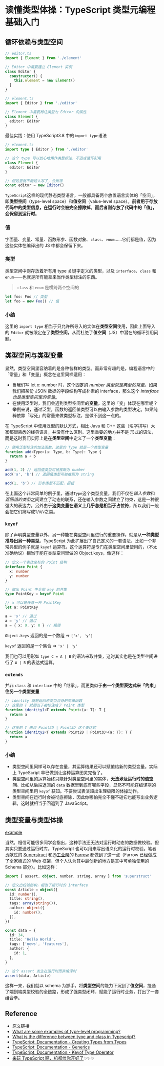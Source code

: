 # 读懂类型体操：TypeScript 类型元编程基础入门

## 循环依赖与类型空间

```ts
// editor.ts
import { Element } from './element'

// Editor 中需要建立 Element 实例
class Editor {
  constructor() {
    this.element = new Element()
  }
}

// element.ts
import { Editor } from './editor'

// Element 中需要标注类型为 Editor 的属性
class Element {
  editor: Editor
}
```

最佳实践：使用 TypeScript3.8 中的`import type`语法

```ts
// element.ts
import type { Editor } from './editor'

// 这个 type 可以放心地用作类型标注，不造成循环引用
class Element {
  editor: Editor
}

// 但这里就不能这么写了，会报错
const editor = new Editor()
```

`TypeScript`这样的现代静态类型语言，一般都具备两个放置语言实体的「空间」，即**类型空间**（type-level space）和**值空间**（value-level space）。**前者用于存放代码中的类型信息，在运行时会被完全擦除掉**。**而后者则存放了代码中的「值」，会保留到运行时**。

### 值

字面量、变量、常量、函数形参、函数对象、`class`、`enum`……它们都是值，因为这些实体在编译出的 JS 中都会保留下来。

### 类型

类型空间中则存放着所有用 type 关键字定义的类型，以及 `interface`、`class` 和 `enum`——也就是所有能拿来当作类型标注的东西。

> `class` 和 `enum` 是横跨两个空间的

```ts
let foo: Foo // 类型
let foo = new Foo() // 值
```

### 小结

这里的 `import type` 相当于只允许所导入的实体在**类型空间**使用，因此上面导入的 `Editor` 就被限定在了**类型空间**，从而杜绝了**值空间**（JS）中潜在的循环引用问题。

## 类型空间与类型变量

显然，类型空间里容纳着的是各种各样的类型。而非常有趣的是，编程语言中的「常量」和「变量」概念在这里同样适用：

- 当我们写 let x: number 时，这个固定的 _number 类型就是典型的常量_。如果我们把某份 JSON 数据的字段结构写成朴素的 interface，那么这个 _interface 也是类型空间里的常量_。
- 在使用泛型时，我们会遇到类型空间里的**变量**。这里的「变」体现在哪里呢？举例来说，通过泛型，函数的返回值类型可以由输入参数的类型决定。如果纯粹依靠「写死」的常量来做类型标注，是做不到这一点的。

在 TypeScript 中使用泛型的默认方式，相比 Java 和 C++ 这些（名字拼写）大家都很熟悉的经典语言，并没有什么区别。这里重要的地方并不是 <T> 形式的语法，而是这时我们实际上是在**类型空间**中定义了一个**类型变量**：

```ts
// 使用泛型标注的加法函数，这里的 Type 就是一个类型变量
function add<Type>(a: Type, b: Type): Type {
  return a + b
}

add(1, 2) // 返回值类型可被推断为 number
add('a', 'b') // 返回值类型可被推断为 string

add(1, 'b') // 形参类型不匹配，报错
```

在上面这个非常简单的例子里，通过`Type`这个类型变量，我们不仅在*输入参数*和*返回值的类型*之间建立了动态的联系，还在输入参数之间建立了约束，这是一种很强大的表达力。另外由于**这类变量在语义上几乎总是相当于占位符**，所以我们一般会把它们简写成`T`/`U`/`V`之类。

### `keyof`

除了声明类型变量以外，另一种能在类型空间里进行的重要操作，就是从**一种类型推导出另一种类型**。TypeScript 为此扩展出了自己定义的一套语法，比如一个非常典型的例子就是 `keyof` 运算符。这个运算符是专门在类型空间里使用的，（不太准确地说）相当于能在类型空间里做的 Object.keys，像这样：

```ts
// 定义一个表达坐标的 Point 结构
interface Point {
  x: number
  y: number
}

// 取出 Point 中全部 key 的并集
type PointKey = keyof Point

// a 可以是任意一种 PointKey
let a: PointKey

a = 'x' // 通过
a = 'y' // 通过
a = { x: 0, y: 0 } // 报错
```

`Object.keys` 返回的是一个数组 => `['x', 'y']`

`keyof` 返回的是一个集合 => `'x' | 'y'`

我们也可以用形如 `type C = A | B` 的语法来取并集，这时其实也是在类型空间进行了 `A | B` 的表达式运算。

### `extends`

并非 `class` 和 `interface` 中的「继承」，而更类似于**由一个类型表达式来「约束」住另一个类型变量**

```ts
// identity 就是返回原类型自身的简单函数
// 这里的 T 就相当于被标注成了 Point 类型
function identity1<T extends Point>(a: T): T {
  return a
}

// 这里的 T 来自 Point2D | Point3D 这个表达式
function identity2<T extends Point2D | Point3D>(a: T): T {
  return a
}
```

### 小结

- 类型空间里同样可以存在变量，其运算结果还可以赋值给新的类型变量。实际上 TypeScript 早已做到让这种运算图灵完备了。
- 类型空间里的运算始终只能针对类型空间里的实体，**无法涉及运行时的值空间**。比如从后端返回的 `data` 数据里到底有哪些字段，显然不可能在编译期的类型空间里用 `keyof` 获知。不要尝试表演超出生理极限的体操动作。
- 类型空间在运行时会被彻底擦除，因此你哪怕完全不懂不碰它也能写出业务逻辑，这时就相当于回退到了 JavaScript。

## 类型变量与类型体操

[example](./type-example.ts)

当然，相信可能很多同学会指出，这种手法还无法对运行时动态的数据做校验。但其实只要通过运行时库，TypeScript 也可以用来写出语义化的运行时校验。笔者贡献过的 [Superstruct](https://github.com/ianstormtaylor/superstruct) 和[@工业聚](https://www.zhihu.com/people/6751e943236c0381facaf51cf6fa1f43)的 [Farrow](https://github.com/farrow-js/farrow) 都做到了这一点（Farrow 已经做成了全家桶式的 Web 框架，但个人认为其中最创新的地方是其中可单独使用的 Schema 部分）。比如这样：

```ts
import { assert, object, number, string, array } from 'superstruct'

// 定义出校验结构，相当于运行时的 interface
const Article = object({
  id: number(),
  title: string(),
  tags: array(string()),
  author: object({
    id: number(),
  }),
})

const data = {
  id: 34,
  title: 'Hello World',
  tags: ['news', 'features'],
  author: {
    id: 1,
  },
}

// 这个 assert 发生在运行时而非编译时
assert(data, Article)
```

这样一来，我们就以 schema 为抓手，将**类型空间**的能力下沉到了**值空间**，拉通了端到端类型校验的全链路，形成了强类型闭环，赋能了运行时业务，打出了一套组合拳。

## Reference

- [原文链接](https://zhuanlan.zhihu.com/p/384172236)
- [What are some examples of type-level programming?](https://stackoverflow.com/questions/24481113/what-are-some-examples-of-type-level-programming)
- [What is the difference between type and class in Typescript?](https://stackoverflow.com/questions/51131898/what-is-the-difference-between-type-and-class-in-typescript/51132333%2351132333)
- [TypeScript: Documentation - Creating Types from Types](https://www.typescriptlang.org/docs/handbook/2/types-from-types.html)
- [TypeScript: Documentation - Generics](https://www.typescriptlang.org/docs/handbook/2/generics.html)
- [TypeScript: Documentation - Keyof Type Operator](https://www.typescriptlang.org/docs/handbook/2/keyof-types.html)
- [来玩 TypeScript 啊，机都给你开好了](https://www.zhihu.com/column/c_206498766)✨✨✨

